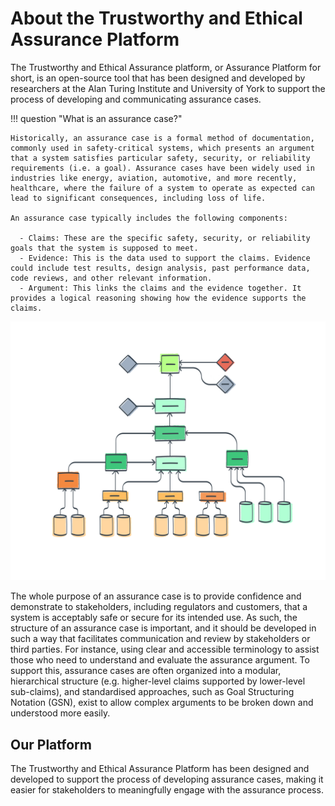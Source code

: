 # About the Trustworthy and Ethical Assurance Platform

The Trustworthy and Ethical Assurance platform, or Assurance Platform for short, is an open-source tool that has been designed and developed by researchers at the Alan Turing Institute and University of York to support the process of developing and communicating assurance cases.

!!! question "What is an assurance case?"

    Historically, an assurance case is a formal method of documentation, commonly used in safety-critical systems, which presents an argument that a system satisfies particular safety, security, or reliability requirements (i.e. a goal). Assurance cases have been widely used in industries like energy, aviation, automotive, and more recently, healthcare, where the failure of a system to operate as expected can lead to significant consequences, including loss of life.

    An assurance case typically includes the following components:

      - Claims: These are the specific safety, security, or reliability goals that the system is supposed to meet.
      - Evidence: This is the data used to support the claims. Evidence could include test results, design analysis, past performance data, code reviews, and other relevant information.
      - Argument: This links the claims and the evidence together. It provides a logical reasoning showing how the evidence supports the claims.

![A stylised illustration of an assurance case.](assets/images/assurance-case-large.png)

The whole purpose of an assurance case is to provide confidence and demonstrate to stakeholders, including regulators and customers, that a system is acceptably safe or secure for its intended use.
As such, the structure of an assurance case is important, and it should be developed in such a way that facilitates communication and review by stakeholders or third parties.
For instance, using clear and accessible terminology to assist those who need to understand and evaluate the assurance argument.
To support this, assurance cases are often organized into a modular, hierarchical structure (e.g. higher-level claims supported by lower-level sub-claims), and standardised approaches, such as Goal Structuring Notation (GSN), exist to allow complex arguments to be broken down and understood more easily.

## Our Platform

The Trustworthy and Ethical Assurance Platform has been designed and developed to support the process of developing assurance cases, making it easier for stakeholders to meaningfully engage with the assurance process.
